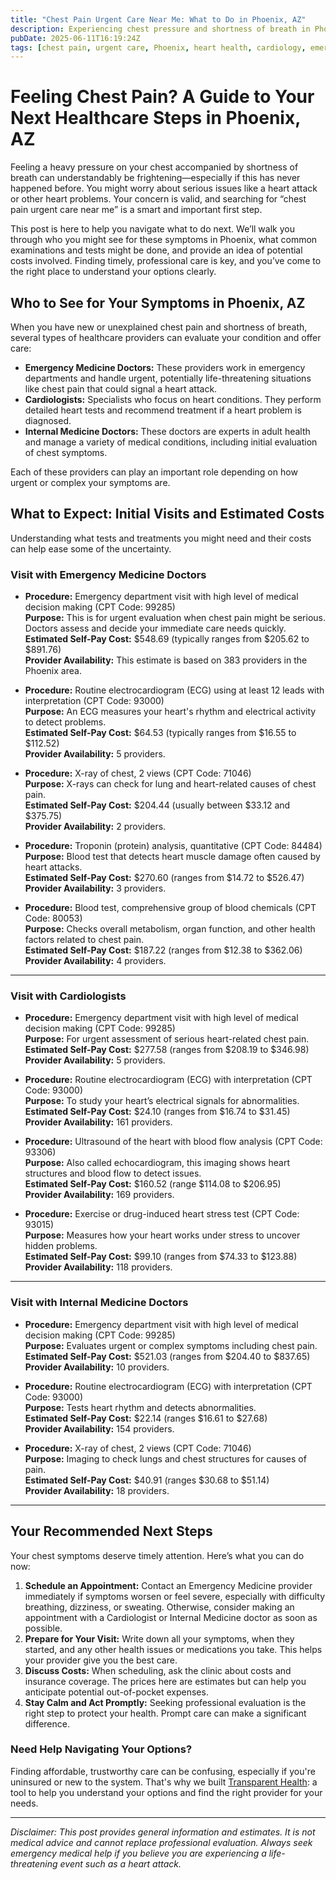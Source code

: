 ```yaml
---
title: "Chest Pain Urgent Care Near Me: What to Do in Phoenix, AZ"
description: Experiencing chest pressure and shortness of breath in Phoenix? Learn your next steps, who to see, and estimated costs for urgent chest pain care.  
pubDate: 2025-06-11T16:19:24Z
tags: [chest pain, urgent care, Phoenix, heart health, cardiology, emergency care, healthcare costs]  
---
```


# Feeling Chest Pain? A Guide to Your Next Healthcare Steps in Phoenix, AZ

Feeling a heavy pressure on your chest accompanied by shortness of breath can understandably be frightening—especially if this has never happened before. You might worry about serious issues like a heart attack or other heart problems. Your concern is valid, and searching for “chest pain urgent care near me” is a smart and important first step.

This post is here to help you navigate what to do next. We’ll walk you through who you might see for these symptoms in Phoenix, what common examinations and tests might be done, and provide an idea of potential costs involved. Finding timely, professional care is key, and you’ve come to the right place to understand your options clearly.

## Who to See for Your Symptoms in Phoenix, AZ

When you have new or unexplained chest pain and shortness of breath, several types of healthcare providers can evaluate your condition and offer care:

- **Emergency Medicine Doctors:** These providers work in emergency departments and handle urgent, potentially life-threatening situations like chest pain that could signal a heart attack.
- **Cardiologists:** Specialists who focus on heart conditions. They perform detailed heart tests and recommend treatment if a heart problem is diagnosed.
- **Internal Medicine Doctors:** These doctors are experts in adult health and manage a variety of medical conditions, including initial evaluation of chest symptoms.
  
Each of these providers can play an important role depending on how urgent or complex your symptoms are.

## What to Expect: Initial Visits and Estimated Costs

Understanding what tests and treatments you might need and their costs can help ease some of the uncertainty.

### Visit with Emergency Medicine Doctors

- **Procedure:** Emergency department visit with high level of medical decision making (CPT Code: 99285)  
  **Purpose:** This is for urgent evaluation when chest pain might be serious. Doctors assess and decide your immediate care needs quickly.  
  **Estimated Self-Pay Cost:** $548.69 (typically ranges from $205.62 to $891.76)  
  **Provider Availability:** This estimate is based on 383 providers in the Phoenix area.

- **Procedure:** Routine electrocardiogram (ECG) using at least 12 leads with interpretation (CPT Code: 93000)  
  **Purpose:** An ECG measures your heart's rhythm and electrical activity to detect problems.  
  **Estimated Self-Pay Cost:** $64.53 (typically ranges from $16.55 to $112.52)  
  **Provider Availability:** 5 providers.

- **Procedure:** X-ray of chest, 2 views (CPT Code: 71046)  
  **Purpose:** X-rays can check for lung and heart-related causes of chest pain.  
  **Estimated Self-Pay Cost:** $204.44 (usually between $33.12 and $375.75)  
  **Provider Availability:** 2 providers.

- **Procedure:** Troponin (protein) analysis, quantitative (CPT Code: 84484)  
  **Purpose:** Blood test that detects heart muscle damage often caused by heart attacks.  
  **Estimated Self-Pay Cost:** $270.60 (ranges from $14.72 to $526.47)  
  **Provider Availability:** 3 providers.

- **Procedure:** Blood test, comprehensive group of blood chemicals (CPT Code: 80053)  
  **Purpose:** Checks overall metabolism, organ function, and other health factors related to chest pain.  
  **Estimated Self-Pay Cost:** $187.22 (ranges from $12.38 to $362.06)  
  **Provider Availability:** 4 providers.

---

### Visit with Cardiologists

- **Procedure:** Emergency department visit with high level of medical decision making (CPT Code: 99285)  
  **Purpose:** For urgent assessment of serious heart-related chest pain.  
  **Estimated Self-Pay Cost:** $277.58 (ranges from $208.19 to $346.98)  
  **Provider Availability:** 5 providers.

- **Procedure:** Routine electrocardiogram (ECG) with interpretation (CPT Code: 93000)  
  **Purpose:** To study your heart’s electrical signals for abnormalities.  
  **Estimated Self-Pay Cost:** $24.10 (ranges from $16.74 to $31.45)  
  **Provider Availability:** 161 providers.

- **Procedure:** Ultrasound of the heart with blood flow analysis (CPT Code: 93306)  
  **Purpose:** Also called echocardiogram, this imaging shows heart structures and blood flow to detect issues.  
  **Estimated Self-Pay Cost:** $160.52 (range $114.08 to $206.95)  
  **Provider Availability:** 169 providers.

- **Procedure:** Exercise or drug-induced heart stress test (CPT Code: 93015)  
  **Purpose:** Measures how your heart works under stress to uncover hidden problems.  
  **Estimated Self-Pay Cost:** $99.10 (ranges from $74.33 to $123.88)  
  **Provider Availability:** 118 providers.

---

### Visit with Internal Medicine Doctors

- **Procedure:** Emergency department visit with high level of medical decision making (CPT Code: 99285)  
  **Purpose:** Evaluates urgent or complex symptoms including chest pain.  
  **Estimated Self-Pay Cost:** $521.03 (ranges from $204.40 to $837.65)  
  **Provider Availability:** 10 providers.

- **Procedure:** Routine electrocardiogram (ECG) with interpretation (CPT Code: 93000)  
  **Purpose:** Tests heart rhythm and detects abnormalities.  
  **Estimated Self-Pay Cost:** $22.14 (ranges $16.61 to $27.68)  
  **Provider Availability:** 154 providers.

- **Procedure:** X-ray of chest, 2 views (CPT Code: 71046)  
  **Purpose:** Imaging to check lungs and chest structures for causes of pain.  
  **Estimated Self-Pay Cost:** $40.91 (ranges $30.68 to $51.14)  
  **Provider Availability:** 18 providers.

---

## Your Recommended Next Steps

Your chest symptoms deserve timely attention. Here’s what you can do now:

1. **Schedule an Appointment:** Contact an Emergency Medicine provider immediately if symptoms worsen or feel severe, especially with difficulty breathing, dizziness, or sweating. Otherwise, consider making an appointment with a Cardiologist or Internal Medicine doctor as soon as possible.
2. **Prepare for Your Visit:** Write down all your symptoms, when they started, and any other health issues or medications you take. This helps your provider give you the best care.
3. **Discuss Costs:** When scheduling, ask the clinic about costs and insurance coverage. The prices here are estimates but can help you anticipate potential out-of-pocket expenses.
4. **Stay Calm and Act Promptly:** Seeking professional evaluation is the right step to protect your health. Prompt care can make a significant difference.

### Need Help Navigating Your Options?

Finding affordable, trustworthy care can be confusing, especially if you're uninsured or new to the system. That's why we built [Transparent Health](https://transparenthealth.ai): a tool to help you understand your options and find the right provider for your needs. 

---

*Disclaimer: This post provides general information and estimates. It is not medical advice and cannot replace professional evaluation. Always seek emergency medical help if you believe you are experiencing a life-threatening event such as a heart attack.*
